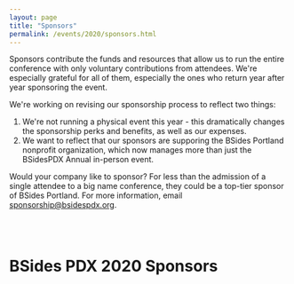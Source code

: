 ```yaml
---
layout: page
title: "Sponsors"
permalink: /events/2020/sponsors.html
---
```


Sponsors contribute the funds and resources that allow us to run the entire conference with only voluntary contributions from attendees. We're especially grateful for all of them, especially the ones who return year after year sponsoring the event.

We're working on revising our sponsorship process to reflect two things:
1. We're not running a physical event this year - this dramatically changes the sponsorship perks and benefits, as well as our expenses.
2. We want to reflect that our sponsors are supporing the BSides Portland nonprofit organization, which now manages more than just the BSidesPDX Annual in-person event.

Would your company like to sponsor? For less than the admission of a single attendee to a big name conference, they could be a top-tier sponsor of BSides Portland. For more information, email <a href="mailto:sponsorship@bsidespdx.org">sponsorship@bsidespdx.org</a>.

<p>&nbsp;</p>
<div class="row">
  <div class="columns small-12"><h1 class="center-text"><strong>BSides PDX 2020 Sponsors</strong></h1></div>
</div>
<p>&nbsp;</p>
<div class="row">
  <div class="columns small-6"><img src="/images/2020/sponsorlogos/1.svg" alt="" class="center"/></div>
  <div class="columns small-6"><img src="/images/2020/sponsorlogos/2.svg" alt="" class="center"/></div>
  <div class="columns small-6"><img src="/images/2020/sponsorlogos/3.svg" alt="" class="center"/></div>
  <div class="columns small-6"><img src="/images/2020/sponsorlogos/4.svg" alt="" class="center"/></div>
  <div class="columns small-6"><img src="/images/2020/sponsorlogos/5.svg" alt="" class="center"/></div>
  <div class="columns small-6"><img src="/images/2020/sponsorlogos/6.svg" alt="" class="center"/></div>
  </div>
<p>&nbsp;</p>
<div class="row">
  <div class="columns small-6"><img src="/images/2020/sponsorlogos/7.svg" alt="" class="center"/></div>
  <div class="columns small-6"><img src="/images/2020/sponsorlogos/8.svg" alt="" class="center"/></div>
  <div class="columns small-6"><img src="/images/2020/sponsorlogos/9.svg" alt="" class="center"/></div>
  <div class="columns small-6"><img src="/images/2020/sponsorlogos/10.svg" alt="" class="center"/></div>
  <div class="columns small-6"><img src="/images/2020/sponsorlogos/11.svg" alt="" class="center"/></div>
  <div class="columns small-6"><img src="/images/2020/sponsorlogos/12.svg" alt="" class="center"/></div>
  </div>
<p>&nbsp;</p>
<div class="row">
  <div class="columns small-6"><img src="/images/2020/sponsorlogos/13.svg" alt="" class="center"/></div>
  <div class="columns small-6"><img src="/images/2020/sponsorlogos/14.svg" alt="" class="center"/></div>
  <div class="columns small-6"><img src="/images/2020/sponsorlogos/15.svg" alt="" class="center"/></div>
  <div class="columns small-6"><img src="/images/2020/sponsorlogos/16.svg" alt="" class="center"/></div>
  <div class="columns small-6"><img src="/images/2020/sponsorlogos/17.svg" alt="" class="center"/></div>
  <div class="columns small-6"><img src="/images/2020/sponsorlogos/18.svg" alt="" class="center"/></div>
</div>
